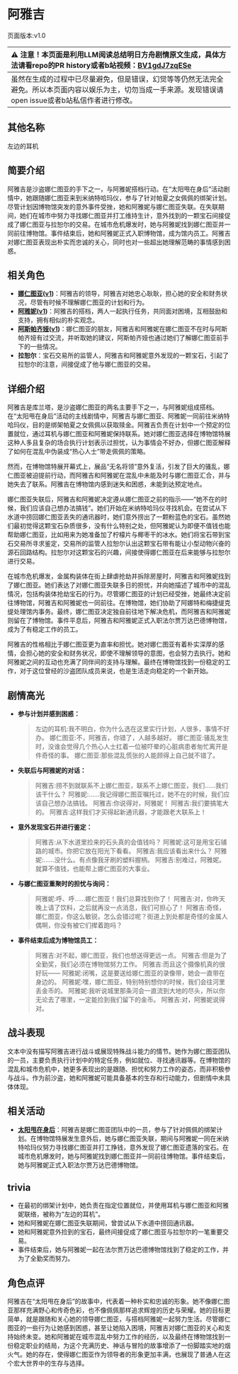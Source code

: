 # 阿雅吉
页面版本:v1.0
 

| :warning: 注意！本页面是利用LLM阅读总结明日方舟剧情原文生成，具体方法请看repo的PR history或者b站视频：[BV1gdJ7zqESe](https://www.bilibili.com/video/BV1gdJ7zqESe/)         |
|:----------------------------|
| 虽然在生成的过程中已尽量避免，但是错误，幻觉等等仍然无法完全避免。所以本页面内容以娱乐为主，切勿当成一手来源。发现错误请open issue或者b站私信作者进行修改。|



## 其他名称
左边的耳机
## 简要介绍
阿雅吉是沙盗娜仁图亚的手下之一，与阿雅妮搭档行动。在“太阳甩在身后”活动剧情中，她跟随娜仁图亚来到米纳特哈玛仪，参与了针对帕夏之女佩佩的绑架计划。尽管计划因博物馆突发的意外事件受挫，她和阿雅妮与娜仁图亚失联。在失联期间，她们在城市中努力寻找娜仁图亚并打工维持生计，意外找到的一颗宝石间接促成了娜仁图亚与拉恕尔的交易。在城市危机爆发时，她与阿雅妮找到娜仁图亚并一同前往博物馆。事件结束后，她和阿雅妮正式入职博物馆，成为馆内员工。阿雅吉对娜仁图亚表现出朴实而忠诚的关心，同时也对一些超出她理解范畴的事情感到困惑。
## 相关角色
-   **[娜仁图亚](../char_v3/char_4138_narant.md)([v1](char_4138_narant.md))**：阿雅吉的领导，阿雅吉对她忠心耿耿，担心她的安全和财务状况，尽管有时候不理解娜仁图亚的计划和行为。
-   **[阿雅妮](../char_v3/extended_char_a_ya_ni.md)([v1](extended_char_a_ya_ni.md))**：阿雅吉的搭档，两人一起执行任务，共同面对困境，互相鼓励和支持，拥有相似的朴实观念。
-   **[阿斯帕齐娅](../char_v3/extended_char_a_si_pa_qi_ya.md)([v1](extended_char_a_si_pa_qi_ya.md))**：娜仁图亚的朋友，阿雅吉和阿雅妮在娜仁图亚不在时与阿斯帕齐娅有过交流，并听取她的建议，阿斯帕齐娅也通过她们了解娜仁图亚前手下的一些情况。
-   **拉恕尔**：宝石交易所的监管人，阿雅吉和阿雅妮意外发现的一颗宝石，引起了拉恕尔的注意，间接促成了他与娜仁图亚的交易。
## 详细介绍
阿雅吉是库兰塔，是沙盗娜仁图亚的两名主要手下之一，与阿雅妮组成搭档。在“太阳甩在身后”活动的主线剧情中，阿雅吉与娜仁图亚、阿雅妮一同前往米纳特哈玛仪，目的是绑架帕夏之女佩佩以获取赎金。阿雅吉负责在计划中一个预定的位置就位，通过耳机与娜仁图亚和阿雅妮保持联系。她对娜仁图亚选择在博物馆特展这种人多且复杂的场合执行计划表示过担忧，认为事情会不好办，但娜仁图亚解释了如何在混乱中伪装成“热心人士”带走佩佩的策略。

然而，在博物馆特展开幕式上，展品“无名将领”意外复活，引发了巨大的骚乱，娜仁图亚被迫提前行动，而阿雅吉和阿雅妮在混乱中未能及时与娜仁图亚汇合，并与她失去了联系。阿雅吉在博物馆内感到迷失和困惑，未能到达预定地点。

娜仁图亚失联后，阿雅吉和阿雅妮决定遵从娜仁图亚之前的指示——“她不在的时候，我们应该自己想办法搞钱”。她们开始在米纳特哈玛仪寻找机会。在尝试从下水道中捞回娜仁图亚丢失的通讯器时，她们意外捞出了一颗粉蓝色的宝石。虽然她们最初觉得这颗宝石杂质很多，没有什么特别之处，但阿雅妮认为即便不值钱也能帮助娜仁图亚，比如用来为她准备加了柠檬片与椰枣干的冰水。她们将宝石带到宝石交易所寻求鉴定，交易所的监管人拉恕尔认出这颗宝石带有能让小型动物兴奋的源石回路结构。拉恕尔对这颗宝石的兴趣，间接使得娜仁图亚在后来能够与拉恕尔进行交易。

在城市危机爆发，金属构装体在街上肆虐抢劫并拆除房屋时，阿雅吉和阿雅妮找到了娜仁图亚。她们表达了对娜仁图亚失联多日的担忧，并向她描述了城市中的混乱情况，包括构装体抢劫宝石的行为。尽管娜仁图亚的计划已经受挫，她最终决定前往博物馆，阿雅吉和阿雅妮也一同前往。在博物馆，她们协助了阿娜特和梅捷缇克缇处理馆内事务。最终，娜仁图亚决定独自前往地下解决危机，而阿雅吉和阿雅妮则留在了博物馆。事件平息后，阿雅吉和阿雅妮正式入职法尔贾万达巴德博物馆，成为了有稳定工作的员工。

阿雅吉的性格相比于娜仁图亚更为直率和担忧。她对娜仁图亚有着朴实深厚的感情，会担心她的安全和财务状况，即使不理解领导的意图，也会努力去执行。她和阿雅妮之间的互动也充满了同伴间的支持与理解。最终在博物馆找到一份稳定的工作，对于这位曾经的沙盗团队成员来说，也是生活走向稳定的一个新开始。
## 剧情高光
*   **参与计划并感到困惑：**
    > 左边的耳机:我不明白，你为什么选在这里实行计划，人很多，事情不好办。
    > 娜仁图亚:不，阿雅吉，你错了，人越多越好。
    > 娜仁图亚:骚乱发生时，没谁会觉得几个热心人士扛着一位被吓晕的心脏病患者匆忙离开是件奇怪的事。
    > 娜仁图亚:那些混乱慌张的人能顾得上自己就不错了。
*   **失联后与阿雅妮的对话：**
    > 阿雅吉:捞不到就联系不上娜仁图亚，联系不上娜仁图亚，我们......我们该干什么？
    > 阿雅妮:......我记得娜仁图亚嘱托过，她不在的时候，我们应该自己想办法搞钱。
    > 阿雅吉:你说得对，阿雅妮！
    > 阿雅吉:我们要搞笔大的。
    > 阿雅吉:这样我们才买得起新通讯器，才能跟老大联系上！
*   **意外发现宝石并进行鉴定：**
    > 阿雅吉:从下水道里捡来的石头真的会值钱吗？
    > 阿雅妮:这可是用宝石铺路的城市。你把它放在阳光下看看。
    > 阿雅吉:我应该看出来什么？
    > 阿雅妮:......没什么。有点像我牙刷的塑料握柄。
    > 阿雅吉:别难过，阿雅妮。就算不值钱，也能帮上娜仁图亚的大事业。
*   **与娜仁图亚重聚时的担忧与询问：**
    > 阿雅妮:呼、呼......娜仁图亚！我们总算找到你了！
    > 阿雅吉:对，你昨天晚上请了饮料，之后就再没一点消息，我们可担心了！
    > 阿雅吉:奇怪，娜仁图亚，你这么敏锐，怎么会错过呢？街道上到处都是奇怪的金属人偶啊，你没有被它们撵着跑吗？
*   **事件结束后成为博物馆员工：**
    > 阿雅吉:对不起，娜仁图亚，我们也想送得更远一点。
    > 阿雅吉:但是为了全勤奖，我们必须在博物馆努力工作。
    > 阿雅吉:而且这个摄像机真的很好玩——
    > 阿雅妮:闭嘴，这是要送给娜仁图亚的录像带，她会一直带在身边的。
    > 阿雅妮:嘿，娜仁图亚，特别特别想你的时候，我们会往河里丢金币的。
    > 阿雅妮:我听说城里那条河会一直流到大地的尽头，所以你无论去了哪里，一定能捡到我们留下的金币。
    > 阿雅吉:对，阿雅妮说得对。
## 战斗表现
文本中没有描写阿雅吉进行战斗或展现特殊战斗能力的情节。她作为娜仁图亚团队的一员，主要负责执行计划中的特定任务，例如就位、寻找通讯器等。在博物馆的混乱和城市危机中，她更多表现出的是跟随、担忧和努力工作的姿态，而非积极参与战斗。作为前沙盗，她和阿雅妮可能具备基本的生存和行动能力，但剧情中未具体体现。
## 相关活动
-   **[太阳甩在身后](../stories/act35side.md)**：阿雅吉是娜仁图亚团队中的一员，参与了针对佩佩的绑架计划。在博物馆特展发生意外后，她与娜仁图亚失联，期间与阿雅妮一同在米纳特哈玛仪努力寻找娜仁图亚并打工挣钱，意外发现了娜仁图亚遗落的宝石。在城市危机爆发时，她与阿雅妮找到娜仁图亚并一同前往博物馆。事件结束后，她与阿雅妮正式入职法尔贾万达巴德博物馆。
## trivia
*   在最初的绑架计划中，她负责在指定位置就位，并使用耳机与娜仁图亚和阿雅妮联络，被称为“左边的耳机”。
*   她和阿雅妮在娜仁图亚失联期间，曾尝试从下水道中捞回通讯器。
*   她和阿雅妮意外捡到的宝石，最终间接促成了娜仁图亚与拉恕尔的一笔重要交易。
*   事件结束后，她与阿雅妮一起在法尔贾万达巴德博物馆找到了稳定的工作，并为了全勤奖而努力。
## 角色点评
阿雅吉在“太阳甩在身后”的故事中，代表着一种朴实和忠诚的形象。她不像娜仁图亚那样充满野心和传奇色彩，也不像佩佩那样追求辉煌的历史与荣耀。她的目标更简单，就是跟随和关心她的领导娜仁图亚，与搭档阿雅妮一起努力生活。尽管娜仁图亚的一些行为让她感到困惑，甚至让她陷入困境，阿雅吉对娜仁图亚的关心和支持始终未变。她和阿雅妮在城市混乱中努力工作的经历，以及最终在博物馆找到一份稳定职业的结局，为这个充满历史、神话与冒险的故事增添了一份脚踏实地的烟火气。她的存在，使得娜仁图亚作为领导者的形象更加丰满，也展现了普通人在这个宏大世界中的生存与选择。